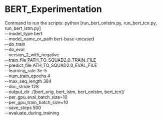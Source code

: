 # BERT_Experimentation


Command to run the scripts:
  python [run_bert_onlstm.py, run_bert_tcn.py, run_bert_lstm.py] \
    --model_type bert \
    --model_name_or_path bert-base-uncased \
    --do_train \
    --do_eval \
    --version_2_with_negative \
    --train_file PATH_TO_SQUAD2.0_TRAIN_FILE \
    --predict_file ATH_TO_SQUAD2.0_EVAL_FILE \
    --learning_rate 3e-5 \
    --num_train_epochs 4 \
    --max_seq_length 384 \
    --doc_stride 128 \
    --output_dir ./[bert_orig, bert_lstm, bert_onlstm, bert_tcn]/ \
    --per_gpu_eval_batch_size=10  \
    --per_gpu_train_batch_size=10   \
    --save_steps 500 \
    --evaluate_during_training
